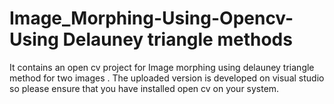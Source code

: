 # Image_Morphing-Using-Opencv- Using Delauney triangle methods 
It contains an open cv project for Image morphing using delauney triangle  method for two images .
The uploaded version is developed on visual studio so please ensure that you have installed open cv on your system.
